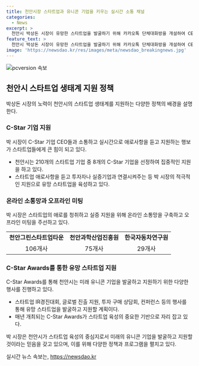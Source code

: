 ```yaml
---
title: 천안시장 스타트업과 유니콘 기업을 키우는 실시간 소통 채널
categories:
  - News
excerpt: >
  천안시 박상돈 시장이 유망한 스타트업을 발굴하기 위해 카카오톡 단체대화방을 개설하여 CEO들과 소통하고 지원하고 있다. 천안시는 벤처업계의 중심지로 잘 알려져 있으며, 천안과학산업진흥원 등 210개의 스타트업 기업을 육성하고 있다. 시장은 스타트업의 애로를 직접 청취하고, 투자자나 실증기업과 연결시켜 주며, C-Star 기업들을 집중 지원하고 있다. 또한, ‘C-Star Awards 2024’의 개최 및 다양한 지원책을 통해 스타트업 육성을 약속하고 있다. 박 시장은 스타트업 육성이 천안과 대한민국의 새로운 미래를 개척하는 길이 될 것이라며 스타트업 기업의 지원을 약속하고 있다.
feature_text: >
  천안시 박상돈 시장이 유망한 스타트업을 발굴하기 위해 카카오톡 단체대화방을 개설하여 CEO들과 소통하고 지원하고 있다. 천안시는 벤처업계의 중심지로 잘 알려져 있으며, 천안과학산업진흥원 등 210개의 스타트업 기업을 육성하고 있다. 시장은 스타트업의 애로를 직접 청취하고, 투자자나 실증기업과 연결시켜 주며, C-Star 기업들을 집중 지원하고 있다. 또한, ‘C-Star Awards 2024’의 개최 및 다양한 지원책을 통해 스타트업 육성을 약속하고 있다. 박 시장은 스타트업 육성이 천안과 대한민국의 새로운 미래를 개척하는 길이 될 것이라며 스타트업 기업의 지원을 약속하고 있다.
image: 'https://newsdao.kr/res/images/meta/newsdao_breakingnews.jpg'
---
```


<p><img src="https://newsdao.kr/res/images/meta/newsdao_breakingnews.jpg" alt="pcversion 속보" /></p>

<h2 data-ke-size="size26">천안시 스타트업 생태계 지원 정책</h2>

<p data-ke-size="size16">박상돈 시장의 노력이 천안시의 스타트업 생태계를 지원하는 다양한 정책의 배경을 설명한다.</p>

<h3>C-Star 기업 지원</h3>

<p data-ke-size="size16">박 시장이 C-Star 기업 CEO들과 소통하고 실시간으로 애로사항을 듣고 지원하는 행보가 스타트업들에게 큰 힘이 되고 있다.</p>

<ul>
  <li>천안시는 210개의 스타트업 기업 중 8개의 C-Star 기업을 선정하여 집중적인 지원을 하고 있다.</li>
  <li>스타트업 애로사항을 듣고 투자자나 실증기업과 연결시켜주는 등 박 시장의 적극적인 지원으로 유망 스타트업을 육성하고 있다.</li>
</ul>

<h3>온라인 소통망과 오프라인 미팅</h3>

<p data-ke-size="size16">박 시장은 스타트업의 애로를 청취하고 실증 지원을 위해 온라인 소통망을 구축하고 오프라인 미팅을 주선하고 있다.</p>

<table>
  <tr>
    <td style="text-align: center; height: 17px;"><b>천안그린스타트업타운</b></td>
    <td style="text-align: center; height: 17px;"><b>천안과학산업진흥원</b></td>
    <td style="text-align: center; height: 17px;"><b>한국자동차연구원</b></td>
  </tr>
  <tr>
    <td style="text-align: center; height: 17px;">106개사</td>
    <td style="text-align: center; height: 17px;">75개사</td>
    <td style="text-align: center; height: 17px;">29개사</td>
  </tr>
</table>

<h3>C-Star Awards를 통한 유망 스타트업 지원</h3>

<p data-ke-size="size16">C-Star Awards를 통해 천안시는 미래 유니콘 기업을 발굴하고 지원하기 위한 다양한 행사를 진행하고 있다.</p>

<ul>
  <li>스타트업 IR경진대회, 글로벌 진출 지원, 투자 구매 상담회, 컨퍼런스 등의 행사를 통해 유망 스타트업을 발굴하고 지원할 계획이다.</li>
  <li>매년 개최되는 C-Star Awards가 스타트업 육성의 중요한 기반으로 자리 잡고 있다.</li>
</ul>

<p data-ke-size="size16">박 시장은 천안시가 스타트업 육성의 중심지로서 미래의 유니콘 기업을 발굴하고 지원할 것이라는 믿음을 갖고 있으며, 이를 위해 다양한 정책과 프로그램을 펼치고 있다.</p>
실시간 뉴스 속보는, <a href="https://newsdao.kr" rel="dofollow">https://newsdao.kr</a>


